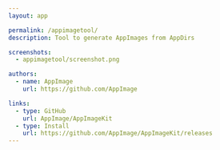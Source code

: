 ```yaml
---
layout: app

permalink: /appimagetool/
description: Tool to generate AppImages from AppDirs

screenshots:
  - appimagetool/screenshot.png

authors:
  - name: AppImage
    url: https://github.com/AppImage

links:
  - type: GitHub
    url: AppImage/AppImageKit
  - type: Install
    url: https://github.com/AppImage/AppImageKit/releases
---
```


